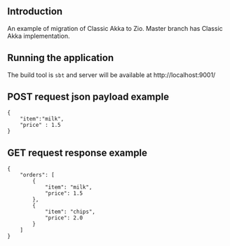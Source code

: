 ## Introduction
An example of migration of Classic Akka to Zio. Master branch has Classic Akka implementation.


## Running the application
The build tool is ```sbt``` and server will be available at http://localhost:9001/

## POST request json payload example
```
{
    "item":"milk",
    "price" : 1.5
}
```

## GET request response example
````
{
    "orders": [
        {
            "item": "milk",
            "price": 1.5
        },
        {
            "item": "chips",
            "price": 2.0
        }
    ]
}
````